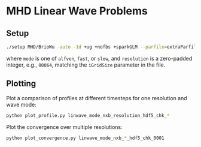 # MHD Linear Wave Problems

## Setup

```bash
./setup MHD/BrioWu -auto -1d +ug +nofbs +sparkGLM --parfile=extraParfile/mode_resolution.par
```

where `mode` is one of `alfven`, `fast`, or `slow`, and `resolution` is a zero-padded integer, e.g., `00064`, matching the `iGridSize` parameter in the file.

## Plotting

Plot a comparison of profiles at different timesteps for one resolution and wave mode:

```bash
python plot_profile.py linwave_mode_nxb_resolution_hdf5_chk_*
```

Plot the convergence over multiple resolutions:

```bash
python plot_convergence.py linwave_mode_nxb_*_hdf5_chk_0001
```
